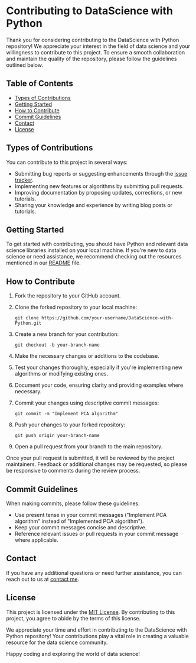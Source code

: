 # Contributing to DataScience with Python

Thank you for considering contributing to the DataScience with Python repository! We appreciate your interest in the field of data science and your willingness to contribute to this project. To ensure a smooth collaboration and maintain the quality of the repository, please follow the guidelines outlined below.

## Table of Contents

- [Types of Contributions](#types-of-contributions)
- [Getting Started](#getting-started)
- [How to Contribute](#how-to-contribute)
- [Commit Guidelines](#commit-guidelines)
- [Contact](#contact)
- [License](#license)

## Types of Contributions

You can contribute to this project in several ways:

- Submitting bug reports or suggesting enhancements through the [issue tracker](#issue-tracker).
- Implementing new features or algorithms by submitting pull requests.
- Improving documentation by proposing updates, corrections, or new tutorials.
- Sharing your knowledge and experience by writing blog posts or tutorials.

## Getting Started

To get started with contributing, you should have Python and relevant data science libraries installed on your local machine. If you're new to data science or need assistance, we recommend checking out the resources mentioned in our [README](link-to-readme.md) file.

## How to Contribute

1. Fork the repository to your GitHub account.
2. Clone the forked repository to your local machine:

   ```
   git clone https://github.com/your-username/DataScience-with-Python.git
   ```

3. Create a new branch for your contribution:

   ```
   git checkout -b your-branch-name
   ```

4. Make the necessary changes or additions to the codebase.
5. Test your changes thoroughly, especially if you're implementing new algorithms or modifying existing ones.
6. Document your code, ensuring clarity and providing examples where necessary.
7. Commit your changes using descriptive commit messages:

   ```
   git commit -m "Implement PCA algorithm"
   ```

8. Push your changes to your forked repository:

   ```
   git push origin your-branch-name
   ```

9. Open a pull request from your branch to the main repository.

Once your pull request is submitted, it will be reviewed by the project maintainers. Feedback or additional changes may be requested, so please be responsive to comments during the review process.

## Commit Guidelines

When making commits, please follow these guidelines:

- Use present tense in your commit messages ("Implement PCA algorithm" instead of "Implemented PCA algorithm").
- Keep your commit messages concise and descriptive.
- Reference relevant issues or pull requests in your commit message where applicable.

## Contact

If you have any additional questions or need further assistance, you can reach out to us at [contact me](vishnureddy228@gmail.com).

## License

This project is licensed under the [MIT License](https://github.com/Uninterestedguy/Datascience-with-python/blob/main/LICENSE). By contributing to this project, you agree to abide by the terms of this license.

We appreciate your time and effort in contributing to the DataScience with Python repository! Your contributions play a vital role in creating a valuable resource for the data science community.

Happy coding and exploring the world of data science!
